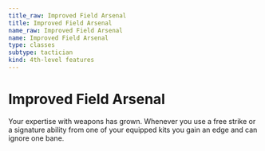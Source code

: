```yaml
---
title_raw: Improved Field Arsenal
title: Improved Field Arsenal
name_raw: Improved Field Arsenal
name: Improved Field Arsenal
type: classes
subtype: tactician
kind: 4th-level features
---
```


# Improved Field Arsenal

Your expertise with weapons has grown. Whenever you use a free strike or a signature ability from one of your equipped kits you gain an edge and can ignore one bane.
